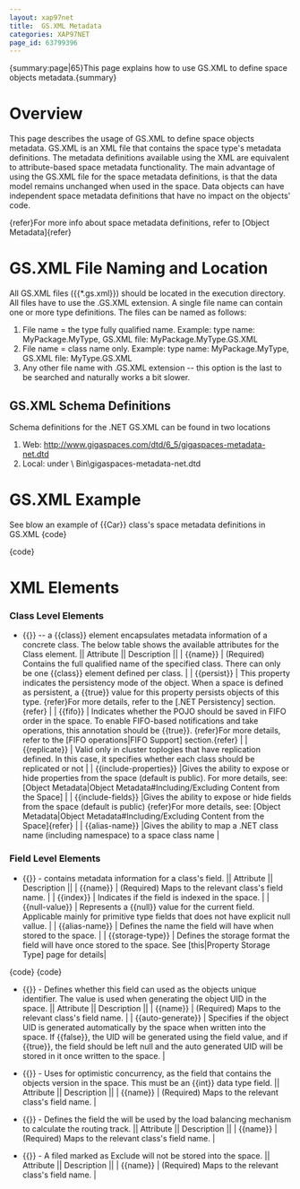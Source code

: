 ```yaml
---
layout: xap97net
title:  GS.XML Metadata
categories: XAP97NET
page_id: 63799396
---
```


{summary:page|65}This page explains how to use GS.XML to define space objects metadata.{summary}

# Overview

This page describes the usage of GS.XML to define space objects metadata.
GS.XML is an XML file that contains the space type's metadata definitions. The metadata definitions available using the XML are equivalent to attribute-based space metadata functionality. The main advantage of using the GS.XML file for the space metadata definitions, is that the data model remains unchanged when used in the space. Data objects can have independent space metadata definitions that have no impact on the objects' code.

{refer}For more info about space metadata definitions, refer to [Object Metadata]{refer}

# GS.XML File Naming and Location

All GS.XML files ({{\*.gs.xml}}) should be located in the execution directory.
All files have to use the .GS.XML extension.
A single file name can contain one or more type definitions.
The files can be named as follows:
1) File name = the type fully qualified name. Example: type name: MyPackage.MyType, GS.XML file: MyPackage.MyType.GS.XML
2) File name = class name only. Example: type name: MyPackage.MyType, GS.XML file: MyType.GS.XML
3) Any other file name with .GS.XML extension -- this option is the last to be searched and naturally works a bit slower.

## GS.XML Schema Definitions

Schema definitions for the .NET GS.XML can be found in two locations
1)	Web: http://www.gigaspaces.com/dtd/6_5/gigaspaces-metadata-net.dtd
2)	Local: under <install Dir>\ Bin\gigaspaces-metadata-net.dtd

# GS.XML Example

See blow an example of {{Car}} class's space metadata definitions in GS.XML
{code}
<?xml version="1.0" encoding="UTF-8"?>
<!DOCTYPE gigaspaces-mapping SYSTEM "..\..\..\Bin\gigaspaces-metadata-net.dtd">
<gigaspaces-mapping>
  <class name="GigaSpaces.Examples.SpaceOperations.Entities.Car" persist="true" fifo="true" replicate="true" >
    <id name="CarId" />
    <routing name="CarType"/>
    <property name="CarId" null-value="-1" />
    <property name="Make" index="basic" />
    <property name="ManufacturingDate" null-value="1900-01-01T12:00:00" index="basic/>
    <exclude name="MaintenanceBook" />
    <version name="VersionProperty" />
  </class>
</gigaspaces-mapping>
{code}

# XML Elements

### Class Level Elements

- {{*<class>*}} -- a {{class}} element encapsulates metadata information of a concrete class. The below table shows the available attributes for the Class element.
|| Attribute || Description ||
| {{name}} | (Required) Contains the full qualified name of the specified class. There can only be one {{class}} element defined per class. |
| {{persist}} | This property indicates the persistency mode of the object. When a space is defined as persistent, a {{true}} value for this property persists objects of this type. {refer}For more details, refer to the [.NET Persistency] section. {refer} |
| {{fifo}} | Indicates whether the POJO should be saved in FIFO order in the space. To enable FIFO-based notifications and take operations, this annotation should be {{true}}. {refer}For more details, refer to the [FIFO operations|FIFO Support] section.{refer} |
| {{replicate}} | Valid only in cluster toplogies that have replication defined. In this case, it specifies whether each class should be replicated or not |
| {{include-properties}} |Gives the ability to expose or hide properties from the space (default is public).
For more details, see: [Object Metadata|Object Metadata#Including/Excluding Content from the Space] |
| {{include-fields}} |Gives the ability to expose or hide fields from the space (default is public) {refer}For more details, see: [Object Metadata|Object Metadata#Including/Excluding Content from the Space]{refer} |
| {{alias-name}} |Gives the ability to map a .NET class name (including namespace) to a space class name |

### Field Level Elements

- {{*<property>*}} - contains metadata information for a class's field.
|| Attribute || Description ||
| {{name}} | (Required) Maps to the relevant class's field name. |
| {{index}} | Indicates if the field is indexed in the space. |
| {{null-value}} | Represents a {{null}} value for the current field. Applicable mainly for primitive type fields that does not have explicit null vallue. |
| {{alias-name}} | Defines the name the field will have when stored to the space. |
| {{storage-type}} | Defines the storage format the field will have once stored to the space. See [this|Property Storage Type] page for details|

{code}
<class name="GigaSpaces.Examples.SpaceOperations.Entities.Person" persist="false" replicate="false" fifo="false" >
	<property name="Int_Field" null-value="-1" alias-name="int_Field" />
	<property name="DateTime_Field" null-value="00:00:00.0000000, January 1, 0001" alias-name="dateTime_Field"/>
	<property name="Address" alias-name="address" storage-type="Object" />
</class>
{code}

- {{*<id>*}} - Defines whether this field can used as the objects unique identifier. The value is used when generating the object UID in the space.
|| Attribute || Description ||
| {{name}} | (Required) Maps to the relevant class's field name. |
| {{auto-generate}} | Specifies if the object UID is generated automatically by the space when written into the space. If {{false}}, the UID will be generated using the field value, and if {{true}}, the field should be left null and the auto generated UID will be stored in it once written to the space. |

- {{*<version>*}} - Uses for optimistic concurrency, as the field that contains the objects version in the space. This must be an {{int}} data type field.
|| Attribute || Description ||
| {{name}} | (Required) Maps to the relevant class's field name. |

- {{*<routing>*}} - Defines the field the will be used by the load balancing mechanism to calculate the routing track.
|| Attribute || Description ||
| {{name}} | (Required) Maps to the relevant class's field name. |

- {{*<exclude>*}} - A filed marked as Exclude will not be stored into the space.
|| Attribute || Description ||
| {{name}} | (Required) Maps to the relevant class's field name. |
